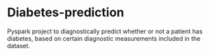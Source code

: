 # Diabetes-prediction
Pyspark project to diagnostically predict whether or not a patient has diabetes, based on certain diagnostic measurements included in the dataset.
